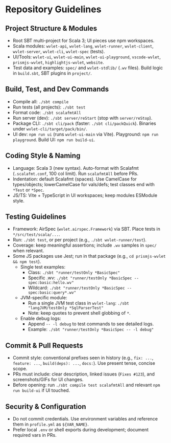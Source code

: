 # Repository Guidelines

## Project Structure & Modules
- Root SBT multi-project for Scala 3; UI pieces use npm workspaces.
- Scala modules: `wvlet-api`, `wvlet-lang`, `wvlet-runner`, `wvlet-client`, `wvlet-server`, `wvlet-cli`, `wvlet-spec` (tests).
- UI/Tools: `wvlet-ui`, `wvlet-ui-main`, `wvlet-ui-playground`, `vscode-wvlet`, `prismjs-wvlet`, `highlightjs-wvlet`, `website`.
- Test data and examples: `spec/` and `wvlet-stdlib/` (`.wv` files). Build logic in `build.sbt`, SBT plugins in `project/`.

## Build, Test, and Dev Commands
- Compile all: `./sbt compile`
- Run tests (all projects): `./sbt test`
- Format code: `./sbt scalafmtAll`
- Run server (dev): `./sbt server/reStart` (stop with `server/reStop`).
- Package CLI: `./sbt cli/pack` (faster: `./sbt cli/packQuick`). Binaries under `wvlet-cli/target/pack/bin/`.
- UI dev: `npm run ui` (runs `wvlet-ui-main` via Vite). Playground: `npm run playground`. Build UI: `npm run build-ui`.

## Coding Style & Naming
- Language: Scala 3 (new syntax). Auto-format with Scalafmt (`.scalafmt.conf`, 100 col limit). Run `scalafmtAll` before PRs.
- Indentation: default Scalafmt (spaces). Use CamelCase for types/objects; lowerCamelCase for vals/defs; test classes end with `*Test` or `*Spec`.
- JS/TS: Vite + TypeScript in UI workspaces; keep modules ESModule style.

## Testing Guidelines
- Framework: AirSpec (`wvlet.airspec.Framework`) via SBT. Place tests in `*/src/test/scala/...`.
- Run: `./sbt test`, or per project (e.g., `./sbt wvlet-runner/test`).
- Coverage: keep meaningful assertions; include `.wv` samples in `spec/` when relevant.
- Some JS packages use Jest; run in that package (e.g., `cd prismjs-wvlet && npm test`).
  - Single test examples:
    - Class: `./sbt "runner/testOnly *BasicSpec"`
    - Specific .wv: `./sbt "runner/testOnly *BasicSpec -- spec:basic:hello.wv"`
    - Wildcard: `./sbt "runner/testOnly *BasicSpec -- spec:basic:query*.wv"`
  - JVM-specific module:
    - Run a single JVM test class in `wvlet-lang`: `./sbt "langJVM/testOnly *SqlParserTest"`
    - Note: keep quotes to prevent shell globbing of `*`.
  - Enable debug logs:
    - Append `-- -l debug` to test commands to see detailed logs.
    - Example: `./sbt "runner/testOnly *BasicSpec -- -l debug"`

## Commit & Pull Requests
- Commit style: conventional prefixes seen in history (e.g., `fix: ...`, `feature: ...`, `build(deps): ...`, `docs:`). Use present tense, concise scope.
- PRs must include: clear description, linked issues (`Fixes #123`), and screenshots/GIFs for UI changes.
- Before opening: run `./sbt compile test scalafmtAll` and relevant `npm run build-ui` if UI touched.

## Security & Configuration
- Do not commit credentials. Use environment variables and reference them in `profile.yml` as `${VAR_NAME}`.
- Prefer local `.env` or shell exports during development; document required vars in PRs.
